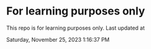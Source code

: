 # For learning purposes only
This repo is for learning purposes only.
Last updated at

Saturday, November 25, 2023 1:16:37 PM

